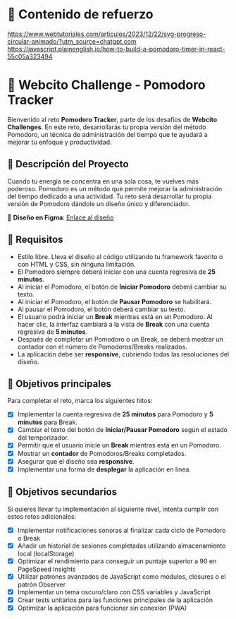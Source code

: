 
# 🍅 Contenido de refuerzo 
https://www.webtutoriales.com/articulos/2023/12/22/svg-progreso-circular-animado/?utm_source=chatgpt.com
https://javascript.plainenglish.io/how-to-build-a-pomodoro-timer-in-react-55c05a323494


# 🍅 Webcito Challenge - Pomodoro Tracker

Bienvenido al reto **Pomodoro Tracker**, parte de los desafíos de **Webcito Challenges**. En este reto, desarrollarás tu propia versión del método Pomodoro, un técnica de administración del tiempo que te ayudará a mejorar tu enfoque y productividad.

## 📝 Descripción del Proyecto
Cuando tu energía se concentra en una sola cosa, te vuelves más poderoso. Pomodoro es un método que permite mejorar la administración del tiempo dedicado a una actividad. Tu reto será desarrollar tu propia versión de Pomodoro dándole un diseño único y diferenciador.

🔗 **Diseño en Figma**: [Enlace al diseño](https://www.figma.com/design/R0uOaMMuxcVBvdcDhG72uY/Pomodoro_Tracker?node-id=0-1&t=Zh19H6CjqYnSIzDv-1)

## 📌 Requisitos
- Estilo libre. Lleva el diseño al código utilizando tu framework favorito o con HTML y CSS, sin ninguna limitación.
- El Pomodoro siempre deberá iniciar con una cuenta regresiva de **25 minutos**.
- Al iniciar el Pomodoro, el botón de **Iniciar Pomodoro** deberá cambiar su texto.
- Al iniciar el Pomodoro, el botón de **Pausar Pomodoro** se habilitará.
- Al pausar el Pomodoro, el botón deberá cambiar su texto.
- El usuario podrá iniciar un **Break** mientras está en un Pomodoro. Al hacer clic, la interfaz cambiará a la vista de **Break** con una cuenta regresiva de **5 minutos**.
- Después de completar un Pomodoro o un Break, se deberá mostrar un contador con el número de Pomodoros/Breaks realizados.
- La aplicación debe ser **responsive**, cubriendo todas las resoluciones del diseño.


## 🎯 Objetivos principales
Para completar el reto, marca los siguientes hitos:

- [x] Implementar la cuenta regresiva de **25 minutos** para Pomodoro y **5 minutos** para Break.
- [x] Cambiar el texto del botón de **Iniciar/Pausar Pomodoro** según el estado del temporizador.
- [x] Permitir que el usuario inicie un **Break** mientras está en un Pomodoro.
- [x] Mostrar un **contador** de Pomodoros/Breaks completados.
- [x] Asegurar que el diseño sea **responsive**.
- [x] Implementar una forma de **desplegar** la aplicación en línea.

## 🚀 Objetivos secundarios
Si quieres llevar tu implementación al siguiente nivel, intenta cumplir con estos retos adicionales:

- [x] Implementar notificaciones sonoras al finalizar cada ciclo de Pomodoro o Break
- [x] Añadir un historial de sesiones completadas utilizando almacenamiento local (localStorage)
- [x] Optimizar el rendimiento para conseguir un puntaje superior a 90 en PageSpeed Insights
- [x] Utilizar patrones avanzados de JavaScript como módulos, closures o el patrón Observer
- [x] Implementar un tema oscuro/claro con CSS variables y JavaScript
- [x] Crear tests unitarios para las funciones principales de la aplicación
- [x] Optimizar la aplicación para funcionar sin conexión (PWA)
